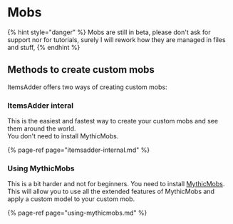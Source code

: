 # Mobs

{% hint style="danger" %}
Mobs are still in beta, please don't ask for support nor for tutorials, surely I will rework how they are managed in files and stuff,
{% endhint %}

## Methods to create custom mobs

ItemsAdder offers two ways of creating custom mobs:

### ItemsAdder interal

This is the easiest and fastest way to create your custom mobs and see them around the world.  
You don't need to install MythicMobs.

{% page-ref page="itemsadder-internal.md" %}

### Using MythicMobs

This is a bit harder and not for beginners. You need to install [MythicMobs](https://www.spigotmc.org/resources/%E2%9A%94-mythicmobs-free-version-%E2%96%BAthe-1-custom-mob-creator%E2%97%84.5702/).  
This will allow you to use all the extended features of MythicMobs and apply a custom model to your custom mob.

{% page-ref page="using-mythicmobs.md" %}

